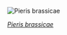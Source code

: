 
![Pieris brassicae](https://upload.wikimedia.org/wikipedia/commons/thumb/a/ad/Pieris_brassicae_%28caterpillar%29.jpg/600px-Pieris_brassicae_%28caterpillar%29.jpg)

*[Pieris brassicae](https://wikipedia.org/wiki/File:Pieris_brassicae_(caterpillar).jpg)*
